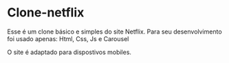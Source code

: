 # Clone-netflix
Esse é um clone básico e simples do site Netflix. Para seu desenvolvimento foi usado apenas: Html, Css, Js e Carousel

O site é adaptado para dispostivos mobiles.
